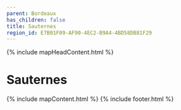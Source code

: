 ```yaml
---
parent: Bordeaux
has_children: false
title: Sauternes
region_id: E7B01F09-AF90-4EC2-B9A4-4BD58DB81F29
---
```

{% include mapHeadContent.html %}
# Sauternes
{% include mapContent.html %}
{% include footer.html %}
